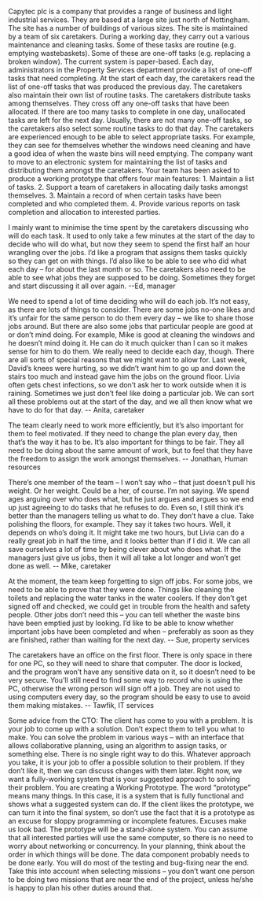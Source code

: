 Capytec plc is a company that provides a range of business and light industrial services. They are based at a large site just north of Nottingham. The site has a number of buildings of various sizes. The site is maintained by a team of six caretakers. During a working day, they carry out a various maintenance and cleaning tasks. Some of these tasks are routine (e.g. emptying wastebaskets). Some of these are one-off tasks (e.g. replacing a broken window). 
The current system is paper-based. Each day, administrators in the Property Services department provide a list of one-off tasks that need completing. At the start of each day, the caretakers read the list of one-off tasks that was produced the previous day. The caretakers also maintain their own list of routine tasks. The caretakers distribute tasks among themselves. They cross off any one-off tasks that have been allocated. If there are too many tasks to complete in one day, unallocated tasks are left for the next day. Usually, there are not many one-off tasks, so the caretakers also select some routine tasks to do that day.
The caretakers are experienced enough to be able to select appropriate tasks. For example, they can see for themselves whether the windows need cleaning and have a good idea of when the waste bins will need emptying. 
The company want to move to an electronic system for maintaining the list of tasks and distributing them amongst the caretakers.
Your team has been asked to produce a working prototype that offers four main features:
    1. Maintain a list of tasks.
    2. Support a team of caretakers in allocating daily tasks amongst themselves. 
    3. Maintain a record of when certain tasks have been completed and who completed them.
    4. Provide various reports on task completion and allocation to interested parties.

I mainly want to minimise the time spent by the caretakers discussing who will do each task. It used to only take a few minutes at the start of the day to decide who will do what, but now they seem to spend the first half an hour wrangling over the jobs. I’d like a program that assigns them tasks quickly so they can get on with things. I’d also like to be able to see who did what each day – for about the last month or so.
The caretakers also need to be able to see what jobs they are supposed to be doing. Sometimes they forget and start discussing it all over again.
    --Ed, manager

We need to spend a lot of time deciding who will do each job. It’s not easy, as there are lots of things to consider. There are some jobs no-one likes and it’s unfair for the same person to do them every day – we like to share those jobs around. But there are also some jobs that particular people are good at or don’t mind doing. For example, Mike is good at cleaning the windows and he doesn’t mind doing it. He can do it much quicker than I can so it makes sense for him to do them. We really need to decide each day, though. There are all sorts of special reasons that we might want to allow for. Last week, David’s knees were hurting, so we didn’t want him to go up and down the stairs too much and instead gave him the jobs on the ground floor. Livia often gets chest infections, so we don’t ask her to work outside when it is raining. Sometimes we just don’t feel like doing a particular job. We can sort all these problems out at the start of the day, and we all then know what we have to do for that day.
    -- Anita, caretaker

The team clearly need to work more efficiently, but it’s also important for them to feel motivated. If they need to change the plan every day, then that’s the way it has to be. It’s also important for things to be fair. They all need to be doing about the same amount of work, but to feel that they have the freedom to assign the work amongst themselves.
    -- Jonathan, Human resources

There’s one member of the team – I won’t say who – that just doesn’t pull his weight. Or her weight. Could be a her, of course. I’m not saying. We spend ages arguing over who does what, but he just argues and argues so we end up just agreeing to do tasks that he refuses to do. 
Even so, I still think it’s better than the managers telling us what to do. They don’t have a clue. Take polishing the floors, for example. They say it takes two hours. Well, it depends on who’s doing it. It might take me two hours, but Livia can do a really great job in half the time, and it looks better than if I did it. We can all save ourselves a lot of time by being clever about who does what. If the managers just give us jobs, then it will all take a lot longer and won’t get done as well.
-- Mike, caretaker

At the moment, the team keep forgetting to sign off jobs. For some jobs, we need to be able to prove that they were done. Things like cleaning the toilets and replacing the water tanks in the water coolers. If they don’t get signed off and checked, we could get in trouble from the health and safety people. Other jobs don’t need this – you can tell whether the waste bins have been emptied just by looking. I’d like to be able to know whether important jobs have been completed and when – preferably as soon as they are finished, rather than waiting for the next day.
    -- Sue, property services

The caretakers have an office on the first floor. There is only space in there for one PC, so they will need to share that computer. The door is locked, and the program won’t have any sensitive data on it, so it doesn’t need to be very secure. You’ll still need to find some way to record who is using the PC, otherwise the wrong person will sign off a job. They are not used to using computers every day, so the program should be easy to use to avoid them making mistakes.
    -- Tawfik, IT services



Some advice from the CTO:
The client has come to you with a problem. It is your job to come up with a solution. Don’t expect them to tell you what to make. You can solve the problem in various ways – with an interface that allows collaborative planning, using an algorithm to assign tasks, or something else. There is no single right way to do this. Whatever approach you take, it is your job to offer a possible solution to their problem. If they don’t like it, then we can discuss changes with them later. Right now, we want a fully-working system that is your suggested approach to solving their problem.
You are creating a Working Prototype. The word “prototype” means many things. In this case, it is a system that is fully functional and shows what a suggested system can do. If the client likes the prototype, we can turn it into the final system, so don’t use the fact that it is a prototype as an excuse for sloppy programming or incomplete features. Excuses make us look bad.
The prototype will be a stand-alone system. You can assume that all interested parties will use the same computer, so there is no need to worry about networking or concurrency.
In your planning, think about the order in which things will be done. The data component probably needs to be done early. You will do most of the testing and bug-fixing near the end. Take this into account when selecting missions – you don’t want one person to be doing two missions that are near the end of the project, unless he/she is happy to plan his other duties around that.

